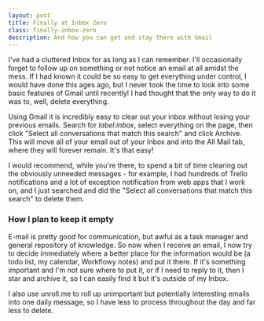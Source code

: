 ```yaml
---
layout: post
title: Finally at Inbox Zero
class: finally-inbox-zero
description: And how you can get and stay there with Gmail
---
```


I've had a cluttered Inbox for as long as I can remember. I'll
occasionally forget to follow up on something or not notice an
email at all amidst the mess. If I had known it could be so easy to get
everything under control, I would have done this ages ago, but I never
took the time to look into some basic features of Gmail until recently!
I had thought that the only way to do it was to, well, delete
everything.

Using Gmail it is incredibly easy to clear out your inbox without losing
your previous emails. Search for _label:inbox_, select everything on the page,
then click "Select all conversations that match this search" and click Archive.
This will move all of your email out of your Inbox and into the All Mail tab,
where they will forever remain. It's that easy!

I would recommend, while you're there, to spend a bit of time clearing
out the obviously unneeded messages - for example, I had hundreds of
Trello notifications and a lot of exception notification from web apps
that I work on, and I just searched and did the "Select all conversations that
match this search" to delete them.

### How I plan to keep it empty

E-mail is pretty good for communication, but awful as a task manager and
general repository of knowledge. So now when I receive an email, I now
try to decide immediately where a better place for the information would
be (a todo list, my calendar, Workflowy notes) and put it there. If it's
something important and I'm not sure where to put it, or if I need to
reply to it, then I star and archive it, so I can easily find it but
it's outside of my Inbox.

I also use unroll.me to roll up unimportant but potentially interesting
emails into one daily message, so I have less to process throughout the
day and far less to delete.
